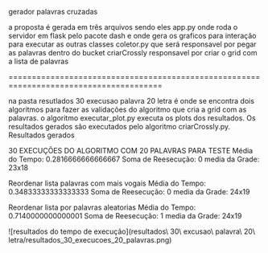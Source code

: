 gerador palavras cruzadas

a proposta é gerada em três arquivos sendo eles
app.py onde roda o servidor em flask pelo pacote dash e onde gera os graficos para interação para executar as outras classes 
coletor.py que será responsavel por pegar as palavras dentro do bucket 
criarCrossly responsavel por criar o grid com a lista de palavras 


=======================================================================================

na pasta resutlados 30 execusao palavra 20 letra
é onde se encontra dois algoritmos para fazer as validações do algoritmo que cria a grid com as palavras.
o algoritmo executar_plot.py executa os plots dos resultados. Os resultados gerados são executados pelo algoritmo criarCrossly.py.
Resultados gerados 

30 EXECUÇÕES DO ALGORITMO COM 20 PALAVRAS PARA TESTE
Média do Tempo: 0.2816666666666667
Soma de Reesecução: 0
media da Grade: 23x18

Reordenar lista palavras com mais vogais
Média do Tempo: 0.34833333333333333
Soma de Reesecução: 0
media da Grade: 24x19

Reordenar lista por palavras aleatorias
Média do Tempo: 0.7140000000000001
Soma de Reesecução: 1
media da Grade: 24x19

![resultados do tempo de execução](resultados\ 30\ excusao\ palavra\ 20\ letra/resultados_30_execucoes_20_palavras.png)
